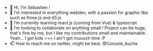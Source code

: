 - 👋 Hi, I’m Sébastien !
- 👀 I’m interested in everything webdev, with a passion for graphic libs such as three.js and d3.js
- 🌱 I’m currently learning react.js (coming from Vue) & typescript
- 💞️ I’m looking to collaborate on anything small ! Project can be huge, that's fine by me, but I like my contributions small and maintainable. Yeah... I got kids === I ain't got muuuch time :P
- 📫 How to reach me on twitter, might be best. @Console_buche

<!---
Console-buche/Console-buche is a ✨ special ✨ repository because its `README.md` (this file) appears on your GitHub profile.
You can click the Preview link to take a look at your changes.
--->
